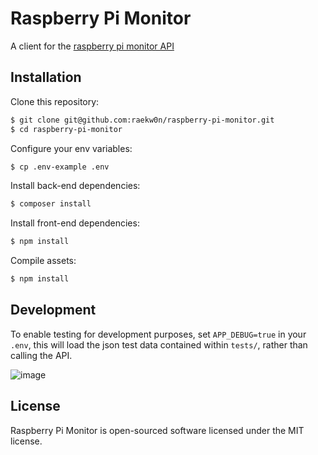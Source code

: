# Raspberry Pi Monitor

A client for the [raspberry pi monitor API](https://github.com/raekw0n/raspberry-pi-monitor-api)

## Installation

Clone this repository:
```bash
$ git clone git@github.com:raekw0n/raspberry-pi-monitor.git
$ cd raspberry-pi-monitor
```

Configure your env variables:
```bash
$ cp .env-example .env
```

Install back-end dependencies:
```bash
$ composer install
```

Install front-end dependencies:
```bash
$ npm install
```

Compile assets:
```bash
$ npm install
```

## Development

To enable testing for development purposes, set `APP_DEBUG=true` in your `.env`, this will load the json test data contained within `tests/`, rather than calling the API.


![image](https://i.imgur.com/sWoKUfH.png)

## License
Raspberry Pi Monitor is open-sourced software licensed under the MIT license.
